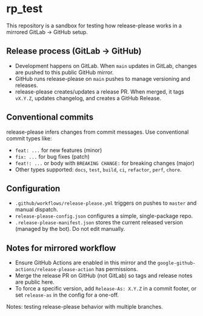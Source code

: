 # rp_test

This repository is a sandbox for testing how release-please works in a mirrored GitLab → GitHub setup.

## Release process (GitLab → GitHub)

- Development happens on GitLab. When `main` updates in GitLab, changes are pushed to this public GitHub mirror.
- GitHub runs release-please on `main` pushes to manage versioning and releases.
- release-please creates/updates a release PR. When merged, it tags `vX.Y.Z`, updates changelog, and creates a GitHub Release.

## Conventional commits

release-please infers changes from commit messages. Use conventional commit types like:

- `feat: ...` for new features (minor)
- `fix: ...` for bug fixes (patch)
- `feat!: ...` or body with `BREAKING CHANGE:` for breaking changes (major)
- Other types supported: `docs`, `test`, `build`, `ci`, `refactor`, `perf`, `chore`.

## Configuration

- `.github/workflows/release-please.yml` triggers on pushes to `master` and manual dispatch.
- `release-please-config.json` configures a simple, single-package repo.
- `.release-please-manifest.json` stores the current released version (managed by the bot). Do not edit manually.

## Notes for mirrored workflow

- Ensure GitHub Actions are enabled in this mirror and the `google-github-actions/release-please-action` has permissions.
- Merge the release PR on GitHub (not GitLab) so tags and release notes are public here.
- To force a specific version, add `Release-As: X.Y.Z` in a commit footer, or set `release-as` in the config for a one-off.

Notes: testing release-please behavior with multiple branches.
